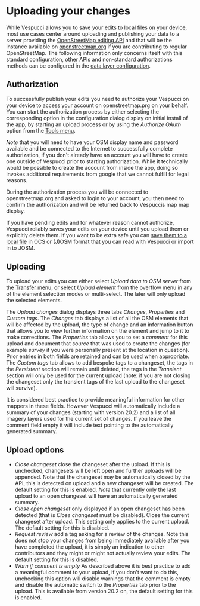 # Uploading your changes
   
While Vespucci allows you to save your edits to local files on your device, most use cases center around uploading and publishing your data 
to a server providing the [OpenStreetMap editing API](https://wiki.openstreetmap.org/wiki/API_v0.6) and that will be the instance available on [openstreetmap.org](https://openstreetmap.org) if you are contributing to regular OpenStreetMap. The following information only concerns itself with this standard configuration, other APIs and non-standard authorizations methods can be configured in the [data layer configuration](Main%20map%20display.md#layer_control). 

## Authorization

To successfully publish your edits you need to authorize your Vespucci on your device to access your account on openstreetmap.prg on your behalf. You can start the authorization process by either selecting the corresponding option in the configuration dialog display on initial install of the app, by starting an upload process or by using the _Authorize OAuth_ option from the [Tools menu](Main%20map%20display.md#tools).

_Note_ that you will need to have your OSM display name and password available and be connected to the Internet to successfully complete authorization, if you don't already have an account you will have to create one outside of Vespucci prior to starting authorization. While it technically would be possible to create the account from inside the app, doing so invokes additional requirements from google that we cannot fulfill for legal reasons.

During the authorization process you will be connected to openstreetmap.org and asked to login to your account, you then need to confirm the authorization and will be returned back to Vespuccis map map display.

If you have pending edits and for whatever reason cannot authorize, Vespucci reliably saves your edits on your device until you upload them or explicitly delete them. If you want to be extra safe you can [save them to a local file](Main%20map%20display.md#file) in OCS or (J)OSM format that you can read with Vespucci or import in to JOSM. 

## Uploading

To upload your edits you can either select _Upload data to OSM server_ from the [Transfer menu](Main%20map%20display.md#transfer), or select _Upload element_ from the overflow menu in any of the element selection modes or multi-select. The later will only upload the selected elements.

The _Upload changes_ dialog displays three tabs _Changes_, _Properties_ and _Custom tags_. The _Changes_ tab displays a list of all the OSM elements that will be affected by the upload, the type of change and an information button that allows you to view further information on the element and jump to it to make corrections. The _Properties_ tab allows you to set a _comment_
for this upload and document that _source_ that was used to create the changes (for example _survey_ if you were personally present at the location in question). Prior entries in both
fields are retained and can be used when appropriate. The _Custom tags_ tab allows to add bespoke tags to a changeset, the tags in the _Persistent_ section will remain until deleted, the tags
in the _Transient_ section will only be used for the current upload (note: if you are not closing the changeset only the transient tags of the last upload to the changeset will survive).

It is considered best practice to provide meaningful information for other mappers in these fields. However Vespucci will automatically include a summary of your changes (starting with version 20.2) and a list of all imagery layers used for the current set of changes. If you leave the comment field empty it will include text pointing to the automatically generated summary.

## Upload options

- _Close changeset_ close the changeset after the upload. If this is unchecked, changesets will be left open and further uploads will be appended. Note that the changeset may be automatically closed by the API, this is detected on upload and a new changeset will be created. The default setting for this is enabled. _Note_ that currently only the last upload to an open changeset
will have an automatically generated summary.
- _Close open changeset_ only displayed if an open changeset has been detected (that is _Close changeset_ must be disabled). Close the current changeset after upload. This setting only applies to the current upload. The default setting for this is disabled.
- _Request review_ add a tag asking for a review of the changes. Note this does not stop your changes from being immediately available after you have completed the upload, it is 
simply an indication to other contributors and they might or might not actually review your edits. The default setting for this is disabled.
- _Warn if comment is empty_ As described above it is best practice to add a meaningful comment to your upload, if you don't want to do this, unchecking this option
will disable warnings that the comment is empty and disable the automatic switch to the _Properties_ tab prior to the upload. This is available from version 20.2 on, the default setting for this is enabled.